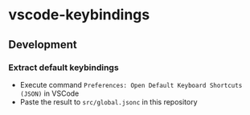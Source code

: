 # vscode-keybindings

## Development

### Extract default keybindings

- Execute command `Preferences: Open Default Keyboard Shortcuts (JSON)` in VSCode
- Paste the result to `src/global.jsonc` in this repository